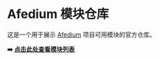 # Afedium 模块仓库

这是一个用于展示 [Afedium](https://github.com/furryaxw/AFEDIUM) 项目可用模块的官方仓库。

**➡️ [点击此处查看模块列表](http://modules.afedium.furryaxw.top)**
